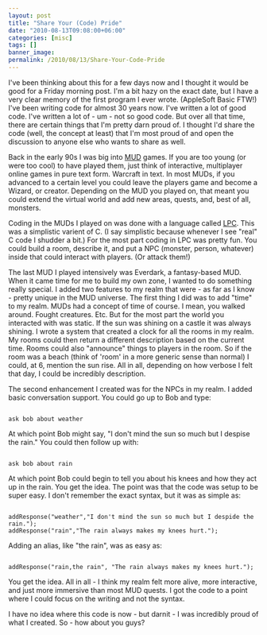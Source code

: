 ```yaml
---
layout: post
title: "Share Your (Code) Pride"
date: "2010-08-13T09:08:00+06:00"
categories: [misc]
tags: []
banner_image: 
permalink: /2010/08/13/Share-Your-Code-Pride
---
```


I've been thinking about this for a few days now and I thought it would be good for a Friday morning post. I'm a bit hazy on the exact date, but I have a very clear memory of the first program I ever wrote. (AppleSoft Basic FTW!) I've been writing code for almost 30 years now. I've written a lot of good code. I've written a lot of - um - not so good code. But over all that time, there are certain things that I'm pretty darn proud of. I thought I'd share the code (well, the concept at least) that I'm most proud of and open the discussion to anyone else who wants to share as well.
<!--more-->
<p>
Back in the early 90s I was big into <a href="http://en.wikipedia.org/wiki/MUD">MUD</a> games. If you are too young (or were too cool) to have played them, just think of interactive, multiplayer online games in pure text form. Warcraft in text. In most MUDs, if you advanced to a certain level you could leave the players game and become a Wizard, or creator. Depending on the MUD you played on, that meant you could extend the virtual world and add new areas, quests, and, best of all, monsters. 
<p>
Coding in the MUDs I played on was done with a language called <a href="http://en.wikipedia.org/wiki/LPC_(programming_language)">LPC</a>. This was a simplistic varient of C. (I say simplistic because whenever I see "real" C code I shudder a bit.) For the most part coding in LPC was pretty fun. You could build a room, describe it, and put a NPC (monster, person, whatever) inside that could interact with players. (Or attack them!) 
<p>
The last MUD I played intensively was Everdark, a fantasy-based MUD. When it came time for me to build my own zone, I wanted to do something really special. I added two features to my realm that were - as far as I know - pretty unique in the MUD universe. The first thing I did was to add "time" to my realm. MUDs had a concept of time of course. I mean, you walked around. Fought creatures. Etc. But for the most part the world you interacted with was static. If the sun was shining on a castle it was always shining. I wrote a system that created a clock for all the rooms in my realm. My rooms could then return a different description based on the current time. Rooms could also "announce" things to players in the room. So if the room was a beach (think of 'room' in a more generic sense than normal) I could, at 6, mention the sun rise. All in all, depending on how verbose I felt that day, I could be incredibly description.
<p>
The second enhancement I created was for the NPCs in my realm. I added basic conversation support. You could go up to Bob and type:
<p>
<code>
ask bob about weather
</code>
<p>
At which point Bob might say, "I don't mind the sun so much but I despise the rain." You could then follow up with:
<p>
<code>
ask bob about rain
</code>
<p>
At which point Bob could begin to tell you about his knees and how they act up in the rain. You get the idea. The point was that the code was setup to be super easy. I don't remember the exact syntax, but it was as simple as:
<p>
<code>
addResponse("weather","I don't mind the sun so much but I despide the rain.");
addResponse("rain","The rain always makes my knees hurt.");
</code>
<p>
Adding an alias, like "the rain", was as easy as:
<p>
<code>
addResponse("rain,the rain", "The rain always makes my knees hurt.");
</code>
<p>
You get the idea. All in all - I think my realm felt more alive, more interactive, and just more immersive than most MUD quests. I got the code to a point where I could focus on the writing and not the syntax. 
<p>
I have no idea where this code is now - but darnit - I was incredibly proud of what I created. So - how about you guys?